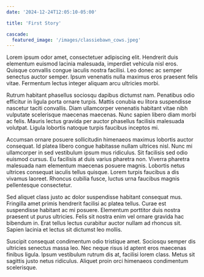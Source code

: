 ```yaml
---
date: '2024-12-24T12:05:10-05:00'

title: 'First Story'

cascade:
  featured_image: '/images/classiebawn_cows.jpeg'
---
```


Lorem ipsum odor amet, consectetuer adipiscing elit. Hendrerit duis elementum euismod lacinia malesuada, imperdiet vehicula nisl eros. Quisque convallis congue iaculis nostra facilisi. Leo donec ac semper senectus auctor semper. Ipsum venenatis nulla maximus eros praesent felis vitae. Fermentum lectus integer aliquam arcu ultricies morbi.

Rutrum habitant phasellus sociosqu dapibus dictumst nam. Penatibus odio efficitur in ligula porta ornare turpis. Mattis conubia eu litora suspendisse nascetur taciti convallis. Diam ullamcorper venenatis habitant vitae nibh vulputate scelerisque maecenas maecenas. Nunc sapien libero diam morbi ac felis. Mauris lectus gravida per auctor phasellus facilisis malesuada volutpat. Ligula lobortis natoque turpis faucibus inceptos mi.

Accumsan ornare posuere sollicitudin himenaeos maximus lobortis auctor consequat. Id platea libero congue habitasse nullam ultrices nisl. Nunc mi ullamcorper in sed vestibulum ipsum mus ridiculus. Sit facilisis sed odio euismod cursus. Eu facilisis at duis varius pharetra non. Viverra pharetra malesuada nam elementum maecenas posuere magnis. Lobortis netus ultrices consequat iaculis tellus quisque. Lorem turpis faucibus a dis vivamus laoreet. Rhoncus cubilia fusce, luctus urna faucibus magnis pellentesque consectetur.

Sed aliquet class justo ac dolor suspendisse habitant consequat mus. Fringilla amet primis hendrerit facilisi ac platea tellus. Curae est suspendisse habitant ac mi posuere. Elementum porttitor duis nostra praesent ut purus ultricies. Felis sit nostra enim vel ornare gravida hac bibendum in. Erat tellus lectus curabitur auctor nullam ad rhoncus sit. Sapien lacinia et lectus sit dictumst leo mollis.

Suscipit consequat condimentum odio tristique amet. Sociosqu semper dis ultricies senectus massa leo. Nec neque risus id aptent eros maecenas finibus ligula. Ipsum vestibulum rutrum dis at, facilisi lorem class. Metus sit sagittis justo netus ridiculus. Aliquet proin orci himenaeos condimentum scelerisque.
